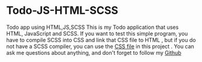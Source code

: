 # Todo-JS-HTML-SCSS
Todo app using HTML,JS,SCSS
This is my Todo application that uses HTML, JavaScript and SCSS.
If you want to test this simple program, you have to compile SCSS into CSS and link that CSS file to HTML , but if you do not have a SCSS compiler, you can use the [CSS file](https://github.com/parhamzare701/Todo-JS-HTML-SCSS-/blob/master/Desktop/Todo/style.css) in this project .
You can ask me questions about anything,
and don't forget to follow my [Github](https://github.com/parhamzare701)
